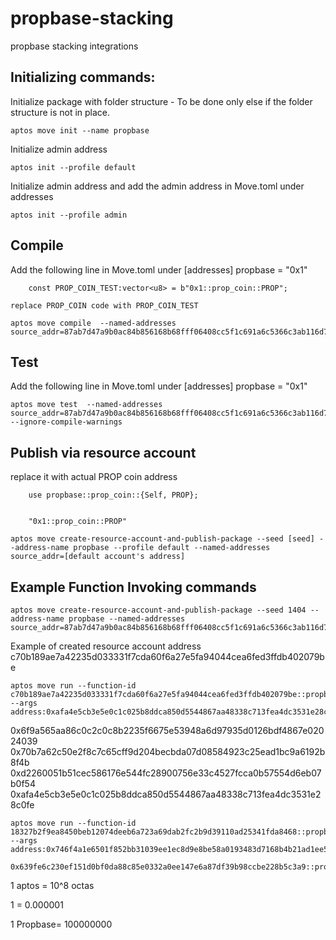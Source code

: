 # propbase-stacking

propbase stacking integrations

## Initializing commands:

Initialize package with folder structure - To be done only else if the folder structure is not in place.

```
aptos move init --name propbase

```

Initialize admin address

```
aptos init --profile default
```

Initialize admin address and add the admin address in Move.toml under addresses

```
aptos init --profile admin
```

## Compile

Add the following line in Move.toml under [addresses]
propbase = "0x1"

```
    const PROP_COIN_TEST:vector<u8> = b"0x1::prop_coin::PROP";
```

    replace PROP_COIN code with PROP_COIN_TEST

```
aptos move compile  --named-addresses source_addr=87ab7d47a9b0ac84b856168b68fff06408cc5f1c691a6c5366c3ab116d76d93c
```

## Test

Add the following line in Move.toml under [addresses]
propbase = "0x1"

```
aptos move test  --named-addresses source_addr=87ab7d47a9b0ac84b856168b68fff06408cc5f1c691a6c5366c3ab116d76d93c --ignore-compile-warnings
```

## Publish via resource account

replace it with actual PROP coin address

```
    use propbase::prop_coin::{Self, PROP};
```

```

    "0x1::prop_coin::PROP"
```

```
aptos move create-resource-account-and-publish-package --seed [seed] --address-name propbase --profile default --named-addresses source_addr=[default account's address]
```

## Example Function Invoking commands

```
aptos move create-resource-account-and-publish-package --seed 1404 --address-name propbase --named-addresses source_addr=87ab7d47a9b0ac84b856168b68fff06408cc5f1c691a6c5366c3ab116d76d93c

```

Example of created resource account address c70b189ae7a42235d033331f7cda60f6a27e5fa94044cea6fed3ffdb402079be

```
aptos move run --function-id c70b189ae7a42235d033331f7cda60f6a27e5fa94044cea6fed3ffdb402079be::propbase_staking::set_admin --args address:0xafa4e5cb3e5e0c1c025b8ddca850d5544867aa48338c713fea4dc3531e28c0fe
```

0x6f9a565aa86c0c2c0c8b2235f6675e53948a6d97935d0126bdf4867e02024039
0x70b7a62c50e2f8c7c65cff9d204becbda07d08584923c25ead1bc9a6192b8f4b
0xd2260051b51cec586176e544fc28900756e33c4527fcca0b57554d6eb07b0f54
0xafa4e5cb3e5e0c1c025b8ddca850d5544867aa48338c713fea4dc3531e28c0fe

```
aptos move run --function-id 18327b2f9ea8450beb12074deeb6a723a69dab2fc2b9d39110ad25341fda8468::propbase_staking::set_treasury --args address:0x746f4a1e6501f852bb31039ee1ec8d9e8be58a0193483d7168b4b21ad1ee5897
```

```
0x639fe6c230ef151d0bf0da88c85e0332a0ee147e6a87df39b98ccbe228b5c3a9::propbase_coin::PROPS
```

1 aptos = 10^8 octas

1 = 0.000001

1 Propbase= 100000000

